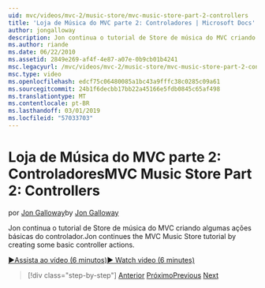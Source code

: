 ```yaml
---
uid: mvc/videos/mvc-2/music-store/mvc-music-store-part-2-controllers
title: 'Loja de Música do MVC parte 2: Controladores | Microsoft Docs'
author: jongalloway
description: Jon continua o tutorial de Store de música do MVC criando algumas ações básicas do controlador.
ms.author: riande
ms.date: 06/22/2010
ms.assetid: 2849e269-af4f-4e87-a07e-0b9cb01b4241
msc.legacyurl: /mvc/videos/mvc-2/music-store/mvc-music-store-part-2-controllers
msc.type: video
ms.openlocfilehash: edcf75c06480085a1bc43a9fffc38c0285c09a61
ms.sourcegitcommit: 24b1f6decbb17bb22a45166e5fdb0845c65af498
ms.translationtype: MT
ms.contentlocale: pt-BR
ms.lasthandoff: 03/01/2019
ms.locfileid: "57033703"
---
```

<a name="mvc-music-store-part-2-controllers"></a><span data-ttu-id="04f28-103">Loja de Música do MVC parte 2: Controladores</span><span class="sxs-lookup"><span data-stu-id="04f28-103">MVC Music Store Part 2: Controllers</span></span>
====================
<span data-ttu-id="04f28-104">por [Jon Galloway](https://github.com/jongalloway)</span><span class="sxs-lookup"><span data-stu-id="04f28-104">by [Jon Galloway](https://github.com/jongalloway)</span></span>

<span data-ttu-id="04f28-105">Jon continua o tutorial de Store de música do MVC criando algumas ações básicas do controlador.</span><span class="sxs-lookup"><span data-stu-id="04f28-105">Jon continues the MVC Music Store tutorial by creating some basic controller actions.</span></span>

[<span data-ttu-id="04f28-106">&#9654;Assista ao vídeo (6 minutos)</span><span class="sxs-lookup"><span data-stu-id="04f28-106">&#9654; Watch video (6 minutes)</span></span>](https://channel9.msdn.com/Blogs/ASP-NET-Site-Videos/mvc-music-store-part-2-controllers)

> [!div class="step-by-step"]
> <span data-ttu-id="04f28-107">[Anterior](mvc-music-store-part-1-intro-tools-and-project-structure.md)
> [Próximo](mvc-music-store-part-3-views-and-viewmodels.md)</span><span class="sxs-lookup"><span data-stu-id="04f28-107">[Previous](mvc-music-store-part-1-intro-tools-and-project-structure.md)
[Next](mvc-music-store-part-3-views-and-viewmodels.md)</span></span>
